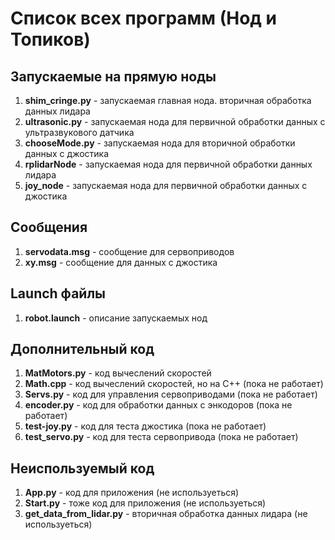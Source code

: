 # Список всех программ (Нод и Топиков)

## Запускаемые на прямую ноды
1. **shim_cringe.py** - запускаемая главная нода. вторичная обработка данных лидара 
2. **ultrasonic.py** - запускаемая нода для первичной обработки данных с ультразвукового датчика 
3. **chooseMode.py** - запускаемая нода для вторичной обработки данных с джостика 
4. **rplidarNode** - запускаемая нода для первичной обработки данных лидара 
5. **joy_node** - запускаемая нода для первичной обработки данных с джостика 

## Сообщения
1. **servodata.msg** - сообщение для сервоприводов
2. **xy.msg** - сообщение для данных с джостика

## Launch файлы
1. **robot.launch** - описание запускаемых нод

## Дополнительный код
1. **MatMotors.py** - код вычеслений скоростей
2. **Math.cpp** - код вычеслений скоростей, но на C++ (пока не работает)
3. **Servs.py** - код для управления сервоприводами (пока не работает)
4. **encoder.py** - код для обработки данных с энкодоров (пока не работает)
5. **test-joy.py** - код для теста джостика (пока не работает)
6. **test_servo.py** - код для теста сервопривода (пока не работает)

## Неиспользуемый код
1. **App.py** - код для приложения (не используеться)
2. **Start.py** - тоже код для приложения (не используеться)
3. **get_data_from_lidar.py** - вторичная обработка данных лидара (не используеться)